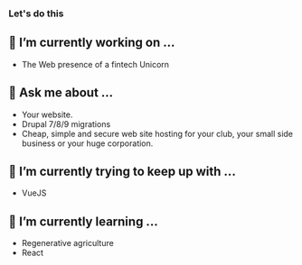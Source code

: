 ### Let's do this

## 🔭 I’m currently working on ...
- The Web presence of a fintech Unicorn


## 💬 Ask me about ...
- Your website.
- Drupal 7/8/9 migrations
- Cheap, simple and secure web site hosting for your club, your small side business or your huge corporation.

## 🌱 I’m currently trying to keep up with ...
  - VueJS

## 🌱 I’m currently learning ...
  - Regenerative agriculture
  - React
  
  
  


<!--
**gbaudoin/gbaudoin** is a ✨ _special_ ✨ repository because its `README.md` (this file) appears on your GitHub profile.

Here are some ideas to get you started:

- 🔭 I’m currently working on ...
- 🌱 I’m currently learning ...
- 👯 I’m looking to collaborate on ...
- 🤔 I’m looking for help with ...
- 💬 Ask me about ...
- 📫 How to reach me: ...
- 😄 Pronouns: ...
- ⚡ Fun fact: ...
-->
